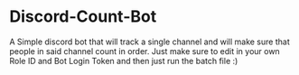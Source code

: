 # Discord-Count-Bot
A Simple discord bot that will track a single channel and will make sure that people in said channel count in order.
Just make sure to edit in your own Role ID and Bot Login Token and then just run the batch file :)

